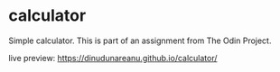 # calculator

Simple calculator. This is part of an assignment from The Odin Project.

live preview: https://dinudunareanu.github.io/calculator/
